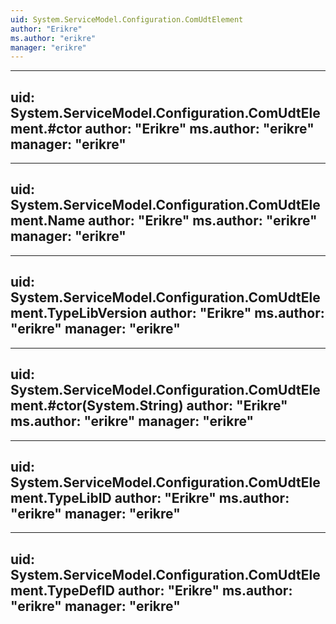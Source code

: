 ```yaml
---
uid: System.ServiceModel.Configuration.ComUdtElement
author: "Erikre"
ms.author: "erikre"
manager: "erikre"
---
```


---
uid: System.ServiceModel.Configuration.ComUdtElement.#ctor
author: "Erikre"
ms.author: "erikre"
manager: "erikre"
---

---
uid: System.ServiceModel.Configuration.ComUdtElement.Name
author: "Erikre"
ms.author: "erikre"
manager: "erikre"
---

---
uid: System.ServiceModel.Configuration.ComUdtElement.TypeLibVersion
author: "Erikre"
ms.author: "erikre"
manager: "erikre"
---

---
uid: System.ServiceModel.Configuration.ComUdtElement.#ctor(System.String)
author: "Erikre"
ms.author: "erikre"
manager: "erikre"
---

---
uid: System.ServiceModel.Configuration.ComUdtElement.TypeLibID
author: "Erikre"
ms.author: "erikre"
manager: "erikre"
---

---
uid: System.ServiceModel.Configuration.ComUdtElement.TypeDefID
author: "Erikre"
ms.author: "erikre"
manager: "erikre"
---
